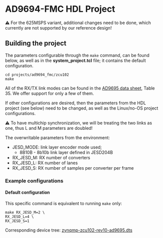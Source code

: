# AD9694-FMC HDL Project

:warning: For the 625MSPS variant, additional changes need to be done, which currently are not supported by our reference design!

## Building the project

The parameters configurable through the `make` command, can be found below, as well as in the **system_project.tcl** file; it contains the default configuration.

```
cd projects/ad9694_fmc/zcu102
make
```

All of the RX/TX link modes can be found in the [AD9695 data sheet](https://www.analog.com/media/en/technical-documentation/data-sheets/ad9695.pdf), Table 35. We offer support for only a few of them.

If other configurations are desired, then the parameters from the HDL project (see below) need to be changed, as well as the Linux/no-OS project configurations.

:warning: To have multichip synchronization, we will be treating the two links as one, thus L and M parameters are doubled!

The overwritable parameters from the environment:

- JESD_MODE: link layer encoder mode used; 
  - 8B10B - 8b10b link layer defined in JESD204B
- RX_JESD_M: RX number of converters
- RX_JESD_L: RX number of lanes
- RX_JESD_S: RX number of samples per converter per frame

### Example configurations

#### Default configuration

This specific command is equivalent to running `make` only:

```
make RX_JESD_M=2 \
RX_JESD_L=4 \
RX_JESD_S=1
```

Corresponding device tree: [zynqmp-zcu102-rev10-ad9695.dts](https://github.com/analogdevicesinc/linux/blob/main/arch/arm64/boot/dts/xilinx/zynqmp-zcu102-rev10-ad9695.dts)
